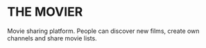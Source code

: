# THE MOVIER

Movie sharing platform. People can discover new films, create own channels and share movie lists.
